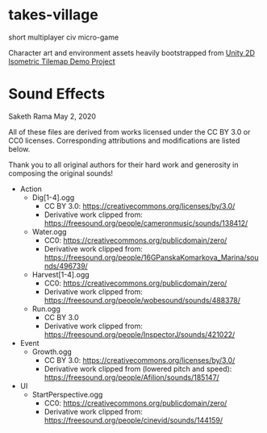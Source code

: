 # takes-village
short multiplayer civ micro-game

Character art and environment assets heavily bootstrapped from [Unity 2D Isometric Tilemap Demo Project](https://blogs.unity3d.com/2019/03/18/isometric-2d-environments-with-tilemap/?utm_source=youtube&utm_medium=social&utm_campaign=engine-global-generalpromo-2019-03-18&utm_content=video_learn-isometric)

Sound Effects
=============

Saketh Rama
May 2, 2020

All of these files are derived from works licensed under the CC BY 3.0 or CC0 licenses.
Corresponding attributions and modifications are listed below.

Thank you to all original authors for their hard work and generosity in composing the original sounds!

- Action
    - Dig[1-4].ogg
        - CC BY 3.0: https://creativecommons.org/licenses/by/3.0/
        - Derivative work clipped from: https://freesound.org/people/cameronmusic/sounds/138412/
    - Water.ogg
        - CC0: https://creativecommons.org/publicdomain/zero/
        - Derivative work clipped from: https://freesound.org/people/16GPanskaKomarkova_Marina/sounds/496739/
    - Harvest[1-4].ogg
        - CC0: https://creativecommons.org/publicdomain/zero/
        - Derivative work clipped from: https://freesound.org/people/wobesound/sounds/488378/
    - Run.ogg
		- CC BY 3.0
		- Derivative work clipped from: https://freesound.org/people/InspectorJ/sounds/421022/
- Event
    - Growth.ogg
		- CC BY 3.0: https://creativecommons.org/licenses/by/3.0/
		- Derivative work clipped from (lowered pitch and speed): https://freesound.org/people/Afilion/sounds/185147/
- UI
    - StartPerspective.ogg
		- CC0: https://creativecommons.org/publicdomain/zero/
		- Derivative work clipped from: https://freesound.org/people/cinevid/sounds/144159/
